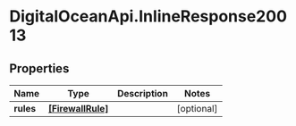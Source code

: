 # DigitalOceanApi.InlineResponse20013

## Properties
Name | Type | Description | Notes
------------ | ------------- | ------------- | -------------
**rules** | [**[FirewallRule]**](FirewallRule.md) |  | [optional] 
